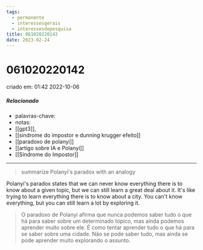 ```yaml
---
tags:
  - permanente
  - interessesgerais
  - interessesdepesquisa
title: 061020220142
date: 2023-02-24
---
```


# 061020220142

criado em: 01:42 2022-10-06

##### Relacionado

- palavras-chave: 
- notas:
- [[gpt3]], 
- [[sindrome do impostor e dunning krugger efeito]] 
- [[paradoxo de polanyi]]
- [[artigo sobre IA e Polanyi]]
- [[Síndrome do Impostor]]

---

>summarize Polanyi's paradox with an analogy 

Polanyi's paradox states that we can never know everything there is to know about a given topic, but we can still learn a great deal about it. It's like trying to learn everything there is to know about a city. You can't know everything, but you can still learn a lot by exploring it.

>O paradoxo de Polanyi afirma que nunca podemos saber tudo o que há para saber sobre um determinado tópico, mas ainda podemos aprender muito sobre ele. É como tentar aprender tudo o que há para se saber sobre uma cidade. Não se pode saber tudo, mas ainda se pode aprender muito explorando o assunto.
